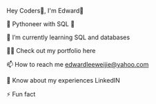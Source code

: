 Hey Coders🤖, I'm Edward🐉

🐍 Pythoneer with SQL 🐍

<!---
edwardleewj/edwardleewj is a ✨ special ✨ repository because its `README.md` (this file) appears on your GitHub profile.
You can click the Preview link to take a look at your changes.
--->

🌱 I’m currently learning SQL and databases

👨‍💻 Check out my portfolio here

📫 How to reach me edwardleeweijie@yahoo.com

📄 Know about my experiences LinkedIN

⚡ Fun fact 
